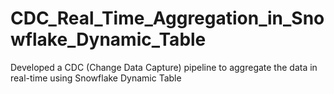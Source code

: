 # CDC_Real_Time_Aggregation_in_Snowflake_Dynamic_Table
Developed a CDC (Change Data Capture) pipeline to aggregate the data in real-time using Snowflake Dynamic Table
